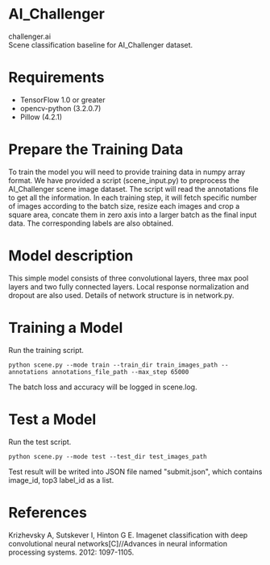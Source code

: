 # AI_Challenger
challenger.ai     
Scene classification baseline for AI_Challenger dataset.
# Requirements
- TensorFlow 1.0 or greater
- opencv-python (3.2.0.7)
- Pillow (4.2.1)

# Prepare the Training Data
To train the model you will need to provide training data in numpy array format. We have provided a script (scene_input.py) to preprocess the AI_Challenger scene image dataset. The script will read the annotations file to get all the information. In each training step, it will fetch specific number of images according to the batch size, resize each images and crop a square area, concate them in zero axis into a larger batch as the final input data. The corresponding labels are also obtained. 

# Model description
This simple model consists of three convolutional layers, three max pool layers and two fully connected layers. Local response normalization and dropout are also used. Details of network structure is in network.py.

# Training a Model
Run the training script.
```
python scene.py --mode train --train_dir train_images_path --annotations annotations_file_path --max_step 65000
```
The batch loss and accuracy will be logged in scene.log.
# Test a Model
Run the test script. 
```
python scene.py --mode test --test_dir test_images_path
```
Test result will be writed into JSON file named "submit.json", which contains image_id, top3 label_id as a list.
# References
Krizhevsky A, Sutskever I, Hinton G E. Imagenet classification with deep convolutional neural networks[C]//Advances in neural information processing systems. 2012: 1097-1105.